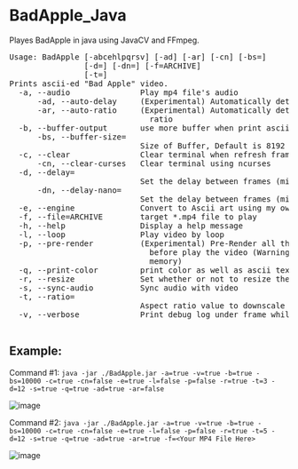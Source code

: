 # BadApple_Java
Playes BadApple in java using JavaCV and FFmpeg.

<pre>
Usage: BadApple [-abcehlpqrsv] [-ad] [-ar] [-cn] [-bs=<bufferSize>]
                [-d=<delayMilliseconds>] [-dn=<delayNanoseconds>] [-f=ARCHIVE]
                [-t=<ratioValueResize>]
Prints ascii-ed "Bad Apple" video.
  -a, --audio               Play mp4 file's audio
      -ad, --auto-delay     (Experimental) Automatically determines delay length
      -ar, --auto-ratio     (Experimental) Automatically determines downscale
                              ratio
  -b, --buffer-output       use more buffer when print ascii
      -bs, --buffer-size=<bufferSize>
                            Size of Buffer, Default is 8192 bytes.
  -c, --clear               Clear terminal when refresh frame
      -cn, --clear-curses   Clear terminal using ncurses
  -d, --delay=<delayMilliseconds>
                            Set the delay between frames (milliseconds)
      -dn, --delay-nano=<delayNanoseconds>
                            Set the delay between frames (milliseconds)
  -e, --engine              Convert to Ascii art using my own engine
  -f, --file=ARCHIVE        target *.mp4 file to play
  -h, --help                Display a help message
  -l, --loop                Play video by loop
  -p, --pre-render          (Experimental) Pre-Render all the frames to ascii
                              before play the video (Warning: Requires a lot of
                              memory)
  -q, --print-color         print color as well as ascii texts
  -r, --resize              Set whether or not to resize the image
  -s, --sync-audio          Sync audio with video
  -t, --ratio=<ratioValueResize>
                            Aspect ratio value to downscale frames
  -v, --verbose             Print debug log under frame while playing video

</pre>

## Example:
Command #1: `java -jar ./BadApple.jar -a=true -v=true -b=true -bs=10000 -c=true -cn=false -e=true -l=false -p=false -r=true -t=3 -d=12 -s=true -q=true -ad=true -ar=false`

![image](https://github.com/choiman1559/BadApple_Java/assets/43315227/8f79c4ca-8480-46bf-80d1-fff27c2c0bd7)


Command #2: `java -jar ./BadApple.jar -a=true -v=true -b=true -bs=10000 -c=true -cn=false -e=true -l=false -p=false -r=true -t=5 -d=12 -s=true -q=true -ad=true -ar=true -f=<Your MP4 File Here>`

![image](https://github.com/choiman1559/BadApple_Java/assets/43315227/2a6b37aa-1470-45ed-888f-6821d533969f)
